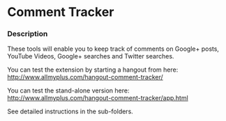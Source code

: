 # Comment Tracker

### Description

These tools will enable you to keep track of comments on Google+ posts, YouTube Videos, Google+ searches and Twitter searches.

You can test the extension by starting a hangout from here: http://www.allmyplus.com/hangout-comment-tracker/

You can test the stand-alone version here: http://www.allmyplus.com/hangout-comment-tracker/app.html

See detailed instructions in the sub-folders.
